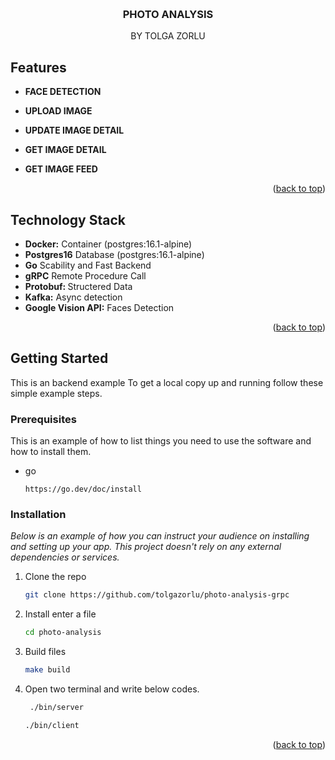 <a name="readme-top"></a>

<!-- PROJECT LOGO -->
<br />
<div align="center">
  <h3 align="center">PHOTO ANALYSIS</h3>
  <p align="center">
    BY TOLGA ZORLU
</div>

<!-- Features -->

## Features

- <strong>FACE DETECTION</strong>

- <strong>UPLOAD IMAGE</strong>

- <strong>UPDATE IMAGE DETAIL</strong>

- <strong>GET IMAGE DETAIL</strong>

- <strong>GET IMAGE FEED</strong>

<p align="right">(<a href="#readme-top">back to top</a>)</p>

## Technology Stack

- <strong>Docker:</strong> Container (postgres:16.1-alpine)
- <strong>Postgres16</strong> Database (postgres:16.1-alpine)
- <strong>Go</strong> Scability and Fast Backend
- <strong>gRPC</strong> Remote Procedure Call
- <strong>Protobuf: </strong> Structered Data
- <strong>Kafka:</strong> Async detection
- <strong>Google Vision API:</strong> Faces Detection

<p align="right">(<a href="#readme-top">back to top</a>)</p>

<!-- GETTING STARTED -->

## Getting Started

This is an backend example
To get a local copy up and running follow these simple example steps.

### Prerequisites

This is an example of how to list things you need to use the software and how to install them.

- go
  ```link
  https://go.dev/doc/install
  ```

### Installation

_Below is an example of how you can instruct your audience on installing and setting up your app. This project doesn't rely on any external dependencies or services._

1. Clone the repo
   ```sh
   git clone https://github.com/tolgazorlu/photo-analysis-grpc
   ```
2. Install enter a file
   ```sh
   cd photo-analysis
   ```
3. Build files
   ```sh
   make build
   ```
4. Open two terminal and write below codes.

   ```sh
    ./bin/server
   ```

   ```sh
   ./bin/client
   ```

<p align="right">(<a href="#readme-top">back to top</a>)</p>
